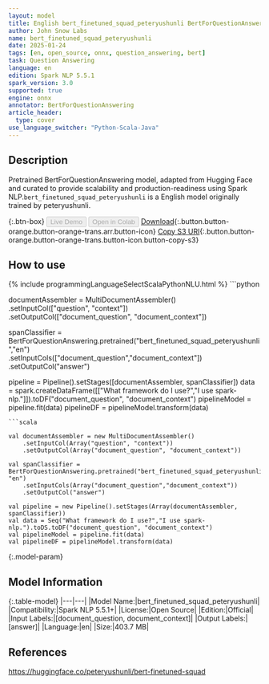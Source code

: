 ```yaml
---
layout: model
title: English bert_finetuned_squad_peteryushunli BertForQuestionAnswering from peteryushunli
author: John Snow Labs
name: bert_finetuned_squad_peteryushunli
date: 2025-01-24
tags: [en, open_source, onnx, question_answering, bert]
task: Question Answering
language: en
edition: Spark NLP 5.5.1
spark_version: 3.0
supported: true
engine: onnx
annotator: BertForQuestionAnswering
article_header:
  type: cover
use_language_switcher: "Python-Scala-Java"
---
```


## Description

Pretrained BertForQuestionAnswering model, adapted from Hugging Face and curated to provide scalability and production-readiness using Spark NLP.`bert_finetuned_squad_peteryushunli` is a English model originally trained by peteryushunli.

{:.btn-box}
<button class="button button-orange" disabled>Live Demo</button>
<button class="button button-orange" disabled>Open in Colab</button>
[Download](https://s3.amazonaws.com/auxdata.johnsnowlabs.com/public/models/bert_finetuned_squad_peteryushunli_en_5.5.1_3.0_1737690709325.zip){:.button.button-orange.button-orange-trans.arr.button-icon}
[Copy S3 URI](s3://auxdata.johnsnowlabs.com/public/models/bert_finetuned_squad_peteryushunli_en_5.5.1_3.0_1737690709325.zip){:.button.button-orange.button-orange-trans.button-icon.button-copy-s3}

## How to use



<div class="tabs-box" markdown="1">
{% include programmingLanguageSelectScalaPythonNLU.html %}
```python
             
documentAssembler = MultiDocumentAssembler() \
     .setInputCol(["question", "context"]) \
     .setOutputCol(["document_question", "document_context"])
    
spanClassifier = BertForQuestionAnswering.pretrained("bert_finetuned_squad_peteryushunli","en") \
     .setInputCols(["document_question","document_context"]) \
     .setOutputCol("answer")

pipeline = Pipeline().setStages([documentAssembler, spanClassifier])
data = spark.createDataFrame([["What framework do I use?","I use spark-nlp."]]).toDF("document_question", "document_context")
pipelineModel = pipeline.fit(data)
pipelineDF = pipelineModel.transform(data)

```
```scala

val documentAssembler = new MultiDocumentAssembler()
    .setInputCol(Array("question", "context")) 
    .setOutputCol(Array("document_question", "document_context"))
    
val spanClassifier = BertForQuestionAnswering.pretrained("bert_finetuned_squad_peteryushunli", "en")
    .setInputCols(Array("document_question","document_context")) 
    .setOutputCol("answer") 
    
val pipeline = new Pipeline().setStages(Array(documentAssembler, spanClassifier))
val data = Seq("What framework do I use?","I use spark-nlp.").toDS.toDF("document_question", "document_context")
val pipelineModel = pipeline.fit(data)
val pipelineDF = pipelineModel.transform(data)

```
</div>

{:.model-param}
## Model Information

{:.table-model}
|---|---|
|Model Name:|bert_finetuned_squad_peteryushunli|
|Compatibility:|Spark NLP 5.5.1+|
|License:|Open Source|
|Edition:|Official|
|Input Labels:|[document_question, document_context]|
|Output Labels:|[answer]|
|Language:|en|
|Size:|403.7 MB|

## References

https://huggingface.co/peteryushunli/bert-finetuned-squad